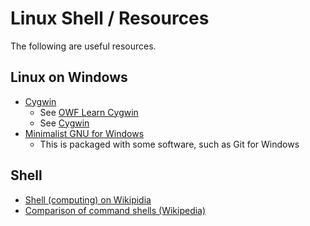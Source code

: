 # Linux Shell / Resources #

The following are useful resources.

## Linux on Windows ##

* [Cygwin](https://www.cygwin.com/)
	+ See [OWF Learn Cygwin](http://learn.openwaterfoundation.org/owf-learn-cygwin/)
	+ See [Cygwin](https://www.cygwin.com/)
* [Minimalist GNU for Windows](http://www.mingw.org/)
	+ This is packaged with some software, such as Git for Windows

## Shell ##

* [Shell (computing) on Wikipidia](https://en.wikipedia.org/wiki/Shell_(computing))
* [Comparison of command shells (Wikipedia)](https://en.wikipedia.org/wiki/Comparison_of_command_shells)
